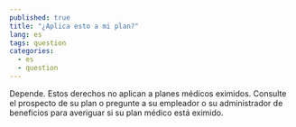 ```yaml
---
published: true
title: "¿Aplica esto a mi plan?"
lang: es
tags: question
categories: 
  - es
  - question
---
```


Depende. Estos derechos no aplican a planes médicos eximidos. Consulte el prospecto de su plan o pregunte a su empleador o su administrador de beneficios para averiguar si su plan médico está eximido.

